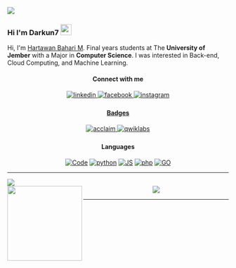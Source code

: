 
![](https://visitor-badge.glitch.me/badge?page_id=darkun7.darkun7)
### Hi I'm Darkun7 <img src="https://media.giphy.com/media/hvRJCLFzcasrR4ia7z/giphy.gif" width="25px">
Hi, I'm [Hartawan Bahari M](https://kulacino.my.id/). Final years students at The **University of Jember** with a Major in **Computer Science**. I was interested in Back-end, Cloud Computing, and Machine Learning.

<div align="center">
  
#### Connect with me 
<a href="https://linkedin.com/in/hartawan-bahari" target="_blank">
<img src="https://img.shields.io/badge/linkedin-ffffff.svg?&style=flat-square&logo=linkedin&logoColor=2464AD" alt=linkedin style="margin-bottom: 5px;" />
</a>
<a href="https://www.facebook.com/hartawan.bahari.7" target="_blank">
<img src="https://img.shields.io/badge/facebook-ffffff.svg?&style=flat-square&logo=facebook" alt=facebook style="margin-bottom: 5px;" />
</a>
<a href="https://instagram.com/htw.7" target="_blank">
<img src="https://img.shields.io/badge/instagram-ffffff.svg?&style=flat-square&logo=instagram" alt=instagram style="margin-bottom: 5px;" />

#### Badges
<a href="https://www.credly.com/users/hartawan-bahari-mulyadi/badges" target="_blank">
<img src="https://img.shields.io/badge/credly-ffffff.svg?&style=flat-square&logo=acclaim&logoColor=F36E23" alt=acclaim style="margin-bottom: 5px;" />
</a>
<a href="https://www.qwiklabs.com/public_profiles/94259652-eeab-415a-add7-4cddfaf78af7" target="_blank">
<img src="https://img.shields.io/badge/qwiklabs-ffffff.svg?&style=flat-square&logo=qwiklabs" alt=qwiklabs style="margin-bottom: 5px;" />
</a>

#### Languages
<a href="https://github.com/darkun7?tab=repositories" target="_blank"><img alt="Code" src="https://img.shields.io/badge/- -000000?style=flat-square&logo=Plex&logoColor=white"></a>
<a href="https://github.com/darkun7?tab=repositories&language=python" target="_blank"><img alt="python" src="https://img.shields.io/badge/-python-326994?style=flat-square&logo=Python&logoColor=F7C738"></a>
<a href="https://github.com/darkun7?tab=repositories&language=javascript" target="_blank"><img alt="JS" src="https://img.shields.io/badge/-js-DFA01C?style=flat-square&logo=Javascript&logoColor=000000"></a>
<a href="https://github.com/darkun7?tab=repositories&language=php" target="_blank"><img alt="php" src="https://img.shields.io/badge/-php-4D588E?style=flat-square&logo=Php&logoColor=white"></a>
  <a href="https://github.com/darkun7?tab=repositories&language=javascript" target="_blank"><img alt="GO" src="https://img.shields.io/badge/-go-6AD7E5?style=flat-square&logo=Go&logoColor=000000"></a>
</div>

---
  
<img src="https://github-profile-trophy.vercel.app/?username=darkun7&rank=SECRET,SSS,SS,S,AAA,AA,A&row=3&column=4&margin-w=15&margin-h=15&theme=discord"/>
  
<div align="center">
  <img height="170" align="left" src="https://github-readme-stats.vercel.app/api?username=darkun7&theme=algolia&count_private=true&include_all_commits=true" />
  <img src="https://github-readme-stats.vercel.app/api/top-langs/?username=darkun7&layout=compact&theme=algolia" />
</div>

---
